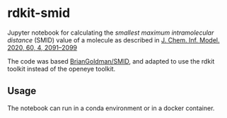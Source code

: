 # rdkit-smid
Jupyter notebook for calculating the *smallest maximum intramolecular distance* (SMID) value of a molecule as described in [J. Chem. Inf. Model. 2020, 60, 4, 2091–2099](https://doi.org/10.1021/acs.jcim.9b00692)

The code was based [BrianGoldman/SMID](https://github.com/BrianGoldman/SMID), and adapted to use the rdkit toolkit instead of the openeye toolkit.

## Usage
The notebook can run in a conda environment or in a docker container.
